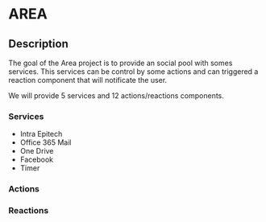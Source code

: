 # AREA

## Description

The goal of the Area project is to provide an social pool with somes services. This services can be control by some actions and can triggered a reaction component that will notificate the user.

We will provide 5 services and 12 actions/reactions components.

### Services

* Intra Epitech
* Office 365 Mail
* One Drive
* Facebook
* Timer

### Actions

### Reactions
